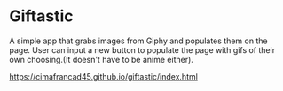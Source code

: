 # Giftastic
A simple app that grabs images from Giphy and populates them on the page. User can input a new button to populate the page with gifs of their own choosing.(It doesn't have to be anime either).


https://cimafrancad45.github.io/giftastic/index.html
